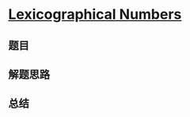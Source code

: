 # [Lexicographical Numbers](https://leetcode.com/problems/lexicographical-numbers/)

## 题目


## 解题思路


## 总结


